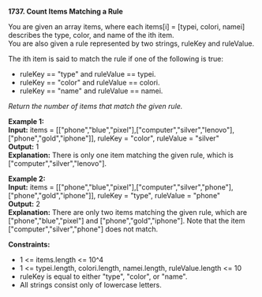 **1737. Count Items Matching a Rule**

You are given an array items, where each items[i] = [typei, colori, namei] describes the type, color, and name of the ith item.   
You are also given a rule represented by two strings, ruleKey and ruleValue.  

The ith item is said to match the rule if one of the following is true:

- ruleKey == "type" and ruleValue == typei.
- ruleKey == "color" and ruleValue == colori.
- ruleKey == "name" and ruleValue == namei.

_Return the number of items that match the given rule._

**Example 1:**  
**Input:** items = [["phone","blue","pixel"],["computer","silver","lenovo"],["phone","gold","iphone"]], ruleKey = "color", ruleValue = "silver"  
**Output:** 1  
**Explanation:** There is only one item matching the given rule, which is ["computer","silver","lenovo"].  

**Example 2:**  
**Input:** items = [["phone","blue","pixel"],["computer","silver","phone"],["phone","gold","iphone"]], ruleKey = "type", ruleValue = "phone"  
**Output:** 2  
**Explanation:** There are only two items matching the given rule, which are ["phone","blue","pixel"] and ["phone","gold","iphone"]. Note that the item ["computer","silver","phone"] does not match.  

**Constraints:**
- 1 <= items.length <= 10^4
- 1 <= typei.length, colori.length, namei.length, ruleValue.length <= 10
- ruleKey is equal to either "type", "color", or "name".
- All strings consist only of lowercase letters.
